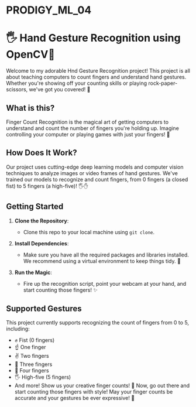 # PRODIGY_ML_04
# 🖐 Hand Gesture Recognition using OpenCV🤚

Welcome to my adorable Hnd Gesture Recognition project! This project is all about teaching computers to count fingers and understand hand gestures. Whether you're showing off your counting skills or playing rock-paper-scissors, we've got you covered! 🌟

## What is this?

Finger Count Recognition is the magical art of getting computers to understand and count the number of fingers you're holding up. Imagine controlling your computer or playing games with just your fingers! 🚀

## How Does It Work?

Our project uses cutting-edge deep learning models and computer vision techniques to analyze images or video frames of hand gestures. We've trained our models to recognize and count fingers, from 0 fingers (a closed fist) to 5 fingers (a high-five)! 🖐✋

## Getting Started

1. **Clone the Repository**:
   - Clone this repo to your local machine using `git clone`.

2. **Install Dependencies**:
   - Make sure you have all the required packages and libraries installed. We recommend using a virtual environment to keep things tidy. 🧹

3. **Run the Magic**:
   - Fire up the recognition script, point your webcam at your hand, and start counting those fingers! ✨

## Supported Gestures

This project currently supports recognizing the count of fingers from 0 to 5, including:
- ✊ Fist (0 fingers)
- ☝️ One finger
- ✌️ Two fingers
- 🤟 Three fingers
- 🖖 Four fingers
- 🖐 High-five (5 fingers)
- And more! Show us your creative finger counts! 🎉
Now, go out there and start counting those fingers with style! May your finger counts be accurate and your gestures be ever expressive! 🌟

